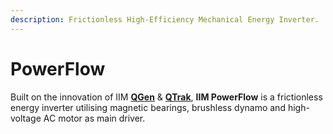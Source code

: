 ```yaml
---
description: Frictionless High-Efficiency Mechanical Energy Inverter.
---
```


# PowerFlow

Built on the innovation of IIM [**QGen**](../products/magride.md) & [**QTrak**](../products/magnatrak.md), **IIM PowerFlow** is a frictionless energy inverter utilising magnetic bearings, brushless dynamo and high-voltage AC motor as main driver.



